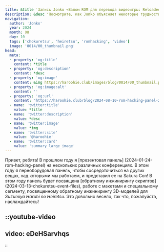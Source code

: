 ```yaml
---
title: &title 'Запись Jonko «Взлом ROM для перевода видеоигры: Reloaded», выпущенная в 2024 году'
description: &desc 'Посмотрите, как Jonko объясняет некоторые трудности взлома Chokuretsu и Heiretsu перед аудиторией на Sakura Con 2024.'
navigation:
  author: 'Jonko'
  year: 2024
  month: 08
  day: 10
  tags: ['chokuretsu', 'heiretsu', 'romhacking', 'video']
  image: '0014/00_thumbnail.png'
head:
  meta:
  - property: 'og:title'
    content: *title
  - property: 'og:description'
    content: *desc
  - property: 'og:image'
    content: &img https://haroohie.club/images/blog/0014/00_thumbnail.png
  - property: 'og:image:alt'
    content: ''
  - property: 'og:url'
    content: 'https://haroohie.club/blog/2024-08-10-rom-hacking-panel-2024'
  - name: 'twitter:title'
    value: *title
  - name: 'twitter:description'
    value: *desc
  - name: 'twitter:image'
    value: *img
  - name: 'twitter:site'
    value: '@haroohie'
  - name: 'twitter:card'
    value: 'summary_large_image'
---
```


Привет, ребята! В прошлом году я [презентовал панель] (2024-01-24-rom-hacking-panel) на нескольких различных конференциях. В этом году я переоборудовал панель, чтобы сосредоточиться на других вещах, над которыми мы работаем, и представил ее на Sakura Con! В этом году панель будет посвящена [обратному инжинирингу скриптов] (2024-03-13-chokuretsu-event-files), работе с макетами и специальному сегменту, посвященному обратному инжинирингу 3D-моделей для *Suzumiya Haruhi no Heiretsu*. Это довольно весело, так что, пожалуйста, наслаждайтесь!

::youtube-video
----
video: eDeHSarvhqs
----
::
